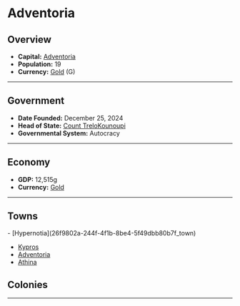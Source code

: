 <!--UNDEDITED FILE, remove this entire line if this file has been edited!-->
# <!--NAME-->Adventoria<!--NAME-->

## Overview

- **Capital:** <!--CAPITAL_LINK-->[Adventoria](6bcb8ca2-aaba-4079-887d-d338d07a9ab4_town)<!--CAPITAL_LINK-->
- **Population:** <!--POPULATION-->19<!--POPULATION-->
- **Currency:** <!--CURRENCY_LINK-->[Gold](Gold_currency)<!--CURRENCY_LINK--> (<!--CURRENCY_ABV-->G<!--CURRENCY_ABV-->)

---

## Government

- **Date Founded:** <!--FOUNDED-->December 25, 2024<!--FOUNDED-->
- **Head of State:** <!--LEADER_TITLE_LINK-->[Count TreloKounoupi](TreloKounoupi_user)<!--LEADER_TITLE_LINK-->
- **Governmental System:** <!--GOVERNMENT-->Autocracy<!--GOVERNMENT-->

---

## Economy

- **GDP:** <!--GDP-->12,515g<!--GDP-->
- **Currency:** <!--CURRENCY_LINK-->[Gold](Gold_currency)<!--CURRENCY_LINK-->

---

## Towns

<!--TOWNS-->- [Hypernotia](26f9802a-244f-4f1b-8be4-5f49dbb80b7f_town)
- [Kypros](4e8d9a5c-4784-4357-8737-6e392cbe9021_town)
- [Adventoria](6bcb8ca2-aaba-4079-887d-d338d07a9ab4_town)
- [Athina](004a195b-89cd-46cc-b545-8b1091e70b36_town)<!--TOWNS-->

## Colonies

<!--COLONIES--><!--COLONIES-->

---